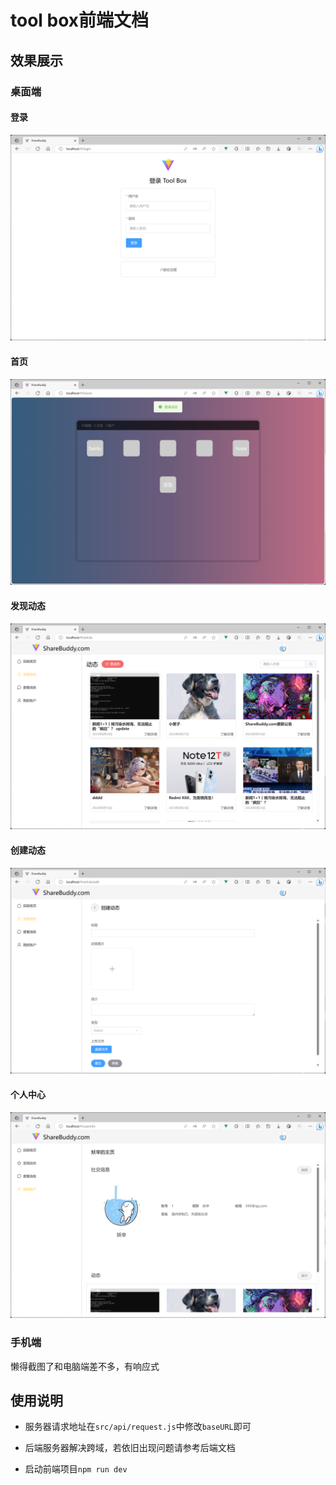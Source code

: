 # tool box前端文档

## 效果展示

### 桌面端

#### 登录

![img.png](markdown/login.png)

#### 首页

![img.png](markdown/home.png)

#### 发现动态

![img.png](markdown/img.png)

#### 创建动态
![img_1.png](markdown/img_1.png)

#### 个人中心
![img_2.png](markdown/img_2.png)

### 手机端
懒得截图了和电脑端差不多，有响应式

## 使用说明

- 服务器请求地址在`src/api/request.js`中修改`baseURL`即可

- 后端服务器解决跨域，若依旧出现问题请参考后端文档

- 启动前端项目`npm run dev`